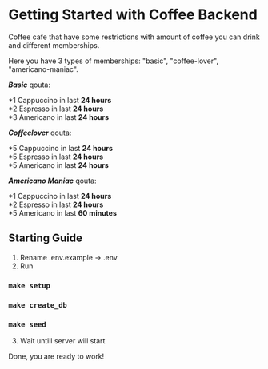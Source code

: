 # Getting Started with Coffee Backend

Coffee cafe that have some restrictions with amount of coffee you can drink and different memberships.

Here you have 3 types of memberships: "basic", "coffee-lover", "americano-maniac".

**_Basic_** qouta:

\*1 Cappuccino in last **24 hours**  
\*2 Espresso in last **24 hours**  
\*3 Americano in last **24 hours**

**_Coffeelover_** qouta:

\*5 Cappuccino in last **24 hours**  
\*5 Espresso in last **24 hours**  
\*5 Americano in last **24 hours**

**_Americano Maniac_** qouta:

\*1 Cappuccino in last **24 hours**  
\*2 Espresso in last **24 hours**  
\*5 Americano in last **60 minutes**

## Starting Guide

1. Rename .env.example -> .env
2. Run

### `make setup`

### `make create_db`

### `make seed`

3. Wait untill server will start

Done, you are ready to work!
